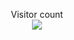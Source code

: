 <p align="center"> 
  Visitor count<br>
  <img src="https://profile-counter.glitch.me/Dos06/count.svg"/>
</p>
